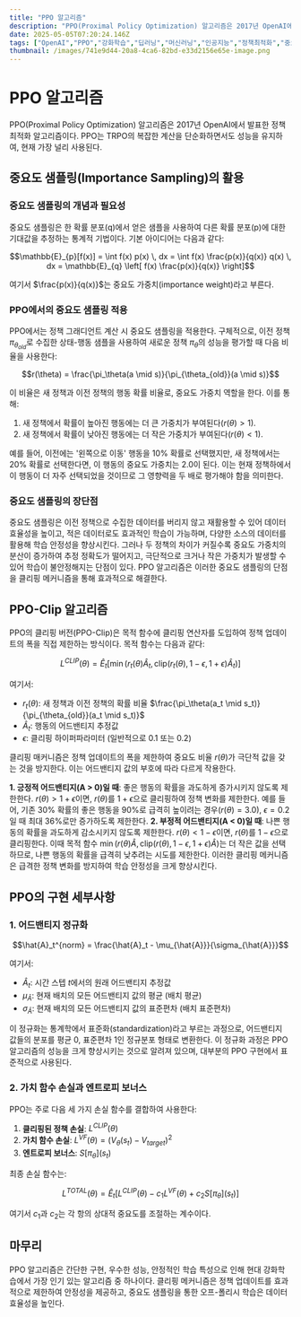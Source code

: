 ```yaml
---
title: "PPO 알고리즘"
description: "PPO(Proximal Policy Optimization) 알고리즘은 2017년 OpenAI에서 발표한 정책 최적화 알고리즘이다. "
date: 2025-05-05T07:20:24.146Z
tags: ["OpenAI","PPO","강화학습","딥러닝","머신러닝","인공지능","정책최적화","중요도샘플링","클리핑매커니즘"]
thumbnail: /images/741e9d44-20a8-4ca6-82bd-e33d2156e65e-image.png
---
```

# PPO 알고리즘

PPO(Proximal Policy Optimization) 알고리즘은 2017년 OpenAI에서 발표한 정책 최적화 알고리즘이다. PPO는 TRPO의 복잡한 계산을 단순화하면서도 성능을 유지하여, 현재 가장 널리 사용된다. 

## 중요도 샘플링(Importance Sampling)의 활용

### 중요도 샘플링의 개념과 필요성

중요도 샘플링은 한 확률 분포(q)에서 얻은 샘플을 사용하여 다른 확률 분포(p)에 대한 기대값을 추정하는 통계적 기법이다. 기본 아이디어는 다음과 같다:

$$\mathbb{E}_{p}[f(x)] = \int f(x) p(x) \, dx = \int f(x) \frac{p(x)}{q(x)} q(x) \, dx = \mathbb{E}_{q} \left[ f(x) \frac{p(x)}{q(x)} \right]$$

여기서 $\frac{p(x)}{q(x)}$는 중요도 가중치(importance weight)라고 부른다.

### PPO에서의 중요도 샘플링 적용

PPO에서는 정책 그래디언트 계산 시 중요도 샘플링을 적용한다. 구체적으로, 이전 정책 $\pi_{\theta_{old}}$로 수집한 상태-행동 샘플을 사용하여 새로운 정책 $\pi_{\theta}$의 성능을 평가할 때 다음 비율을 사용한다:

$$r(\theta) = \frac{\pi_\theta(a \mid s)}{\pi_{\theta_{old}}(a \mid s)}$$

이 비율은 새 정책과 이전 정책의 행동 확률 비율로, 중요도 가중치 역할을 한다. 이를 통해:

1. 새 정책에서 확률이 높아진 행동에는 더 큰 가중치가 부여된다($r(\theta) > 1$).
2. 새 정책에서 확률이 낮아진 행동에는 더 작은 가중치가 부여된다($r(\theta) < 1$).

예를 들어, 이전에는 '왼쪽으로 이동' 행동을 10% 확률로 선택했지만, 새 정책에서는 20% 확률로 선택한다면, 이 행동의 중요도 가중치는 2.0이 된다. 이는 현재 정책하에서 이 행동이 더 자주 선택되었을 것이므로 그 영향력을 두 배로 평가해야 함을 의미한다.

### 중요도 샘플링의 장단점

중요도 샘플링은 이전 정책으로 수집한 데이터를 버리지 않고 재활용할 수 있어 데이터 효율성을 높이고, 적은 데이터로도 효과적인 학습이 가능하며, 다양한 소스의 데이터를 활용해 학습 안정성을 향상시킨다. 그러나 두 정책의 차이가 커질수록 중요도 가중치의 분산이 증가하여 추정 정확도가 떨어지고, 극단적으로 크거나 작은 가중치가 발생할 수 있어 학습이 불안정해지는 단점이 있다. PPO 알고리즘은 이러한 중요도 샘플링의 단점을 클리핑 메커니즘을 통해 효과적으로 해결한다.

## PPO-Clip 알고리즘

PPO의 클리핑 버전(PPO-Clip)은 목적 함수에 클리핑 연산자를 도입하여 정책 업데이트의 폭을 직접 제한하는 방식이다. 목적 함수는 다음과 같다:

$$L^{CLIP}(\theta) = \hat{E}_t[\min(r_t(\theta)\hat{A}_t, \text{clip}(r_t(\theta), 1-\epsilon, 1+\epsilon)\hat{A}_t)]$$

여기서:
- $r_t(\theta)$: 새 정책과 이전 정책의 확률 비율 $\frac{\pi_\theta(a_t \mid s_t)}{\pi_{\theta_{old}}(a_t \mid s_t)}$
- $\hat{A}_t$: 행동의 어드밴티지 추정값
- $\epsilon$: 클리핑 하이퍼파라미터 (일반적으로 0.1 또는 0.2)

클리핑 매커니즘은 정책 업데이트의 폭을 제한하여 중요도 비율 $r(\theta)$가 극단적 값을 갖는 것을 방지한다. 이는 어드밴티지 값의 부호에 따라 다르게 작용한다.

**1. 긍정적 어드밴티지(A > 0)일 때**: 좋은 행동의 확률을 과도하게 증가시키지 않도록 제한한다. $r(\theta) > 1+\epsilon$이면, $r(\theta)$를 $1+\epsilon$으로 클리핑하여 정책 변화를 제한한다. 예를 들어, 기존 30% 확률의 좋은 행동을 90%로 급격히 높이려는 경우($r(\theta) = 3.0$), $\epsilon = 0.2$일 때 최대 36%로만 증가하도록 제한한다.
**2. 부정적 어드밴티지(A < 0)일 때**: 나쁜 행동의 확률을 과도하게 감소시키지 않도록 제한한다. $r(\theta) < 1-\epsilon$이면, $r(\theta)$를 $1-\epsilon$으로 클리핑한다. 이때 목적 함수 $\min(r(\theta)\hat{A}, \text{clip}(r(\theta), 1-\epsilon, 1+\epsilon)\hat{A})$는 더 작은 값을 선택하므로, 나쁜 행동의 확률을 급격히 낮추려는 시도를 제한한다.
이러한 클리핑 메커니즘은 급격한 정책 변화를 방지하여 학습 안정성을 크게 향상시킨다.

## PPO의 구현 세부사항

### 1. 어드밴티지 정규화

$$\hat{A}_t^{norm} = \frac{\hat{A}_t - \mu_{\hat{A}}}{\sigma_{\hat{A}}}$$

여기서:
- $\hat{A}_t$: 시간 스텝 $t$에서의 원래 어드밴티지 추정값
- $\mu_{\hat{A}}$: 현재 배치의 모든 어드밴티지 값의 평균 (배치 평균)
- $\sigma_{\hat{A}}$: 현재 배치의 모든 어드밴티지 값의 표준편차 (배치 표준편차)

이 정규화는 통계학에서 표준화(standardization)라고 부르는 과정으로, 어드밴티지 값들의 분포를 평균 0, 표준편차 1인 정규분포 형태로 변환한다. 이 정규화 과정은 PPO 알고리즘의 성능을 크게 향상시키는 것으로 알려져 있으며, 대부분의 PPO 구현에서 표준적으로 사용된다.

### 2. 가치 함수 손실과 엔트로피 보너스

PPO는 주로 다음 세 가지 손실 함수를 결합하여 사용한다:

1. **클리핑된 정책 손실**: $L^{CLIP}(\theta)$
2. **가치 함수 손실**: $L^{VF}(\theta) = (V_\theta(s_t) - V_{target})^2$
3. **엔트로피 보너스**: $S[\pi_\theta](s_t)$

최종 손실 함수는:

$$L^{TOTAL}(\theta) = \hat{E}_t[L^{CLIP}(\theta) - c_1 L^{VF}(\theta) + c_2 S[\pi_{\theta}](s_t)]$$

여기서 $c_1$과 $c_2$는 각 항의 상대적 중요도를 조절하는 계수이다.

## 마무리

PPO 알고리즘은 간단한 구현, 우수한 성능, 안정적인 학습 특성으로 인해 현대 강화학습에서 가장 인기 있는 알고리즘 중 하나이다. 클리핑 메커니즘은 정책 업데이트를 효과적으로 제한하여 안정성을 제공하고, 중요도 샘플링을 통한 오프-폴리시 학습은 데이터 효율성을 높인다.
